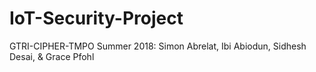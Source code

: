 # IoT-Security-Project
GTRI-CIPHER-TMPO Summer 2018: 
Simon Abrelat, Ibi Abiodun, Sidhesh Desai, & Grace Pfohl
